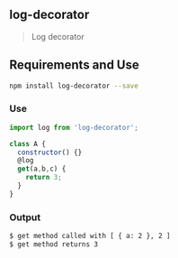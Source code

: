 ## log-decorator

> Log decorator

## Requirements and Use

```bash
npm install log-decorator --save
```

### Use
```javascript
import log from 'log-decorator';

class A {
  constructor() {}
  @log
  get(a,b,c) {
    return 3;
  }
}
```

### Output
```bash
$ get method called with [ { a: 2 }, 2 ]
$ get method returns 3
```
